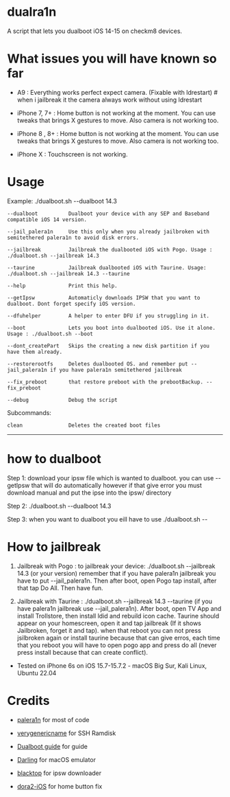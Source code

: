 # dualra1n

A script that lets you dualboot iOS 14-15 on checkm8 devices.

# What issues you will have known so far

- A9 : Everything works perfect expect camera. (Fixable with ldrestart) # when i jailbreak it the camera always work without using ldrestart

- iPhone 7, 7+ : Home button is not working at the moment. You can use tweaks that brings X gestures to move. Also camera is not working too.

- iPhone 8 , 8+ : Home button is not working at the moment. You can use tweaks that brings X gestures to move. Also camera is not working too.

- iPhone X : Touchscreen is not working.


# Usage

Example: ./dualboot.sh --dualboot 14.3 

    --dualboot          Dualboot your device with any SEP and Baseband compatible iOS 14 version.
    
    --jail_palera1n     Use this only when you already jailbroken with semitethered palera1n to avoid disk errors. 
    
    --jailbreak         Jailbreak the dualbooted iOS with Pogo. Usage :  ./dualboot.sh --jailbreak 14.3

    --taurine           Jailbreak dualbooted iOS with Taurine. Usage: ./dualboot.sh --jailbreak 14.3 --taurine 
   
    --help              Print this help.
       
    --getIpsw           Automaticly downloads IPSW that you want to dualboot. Dont forget specify iOS version.

    --dfuhelper         A helper to enter DFU if you struggling in it.
    
    --boot              Lets you boot into dualbooted iOS. Use it alone. Usage : ./dualboot.sh --boot
    
    --dont_createPart   Skips the creating a new disk partition if you have them already.
    
    --restorerootfs     Deletes dualbooted OS. and remember put --jail_palera1n if you have palera1n semitethered jailbreak 
    
    --fix_preboot       that restore preboot with the prebootBackup. --fix_preboot
    
    --debug             Debug the script

Subcommands:

    clean               Deletes the created boot files 

---

# how to dualboot

Step 1: download your ipsw file which is wanted to dualboot. you can use --getIpsw that will do automatically however if that give error you must download manual and put the ipse into the ipsw/ directory 

Step 2: ./dualboot.sh --dualboot 14.3

Step 3: when you want to dualboot you eill have to use ./dualboot.sh --




# How to jailbreak 

1) Jailbreak with Pogo : to jailbreak your device: ./dualboot.sh --jailbreak 14.3 (or your version) remember that if you have palera1n jailbreak you have to put --jail_palera1n. Then after boot, open Pogo tap install, after that tap Do All. Then have fun.

2) Jailbreak with Taurine :  ./dualboot.sh --jailbreak 14.3 --taurine (if you have palera1n jailbreak use --jail_palera1n). After boot, open TV App and install Trollstore, then install ldid and rebuild icon cache. Taurine should appear on your homescreen, open it and tap jailbreak (If it shows Jailbroken, forget it and tap). when that reboot you can not press jsilbroken again or install taurine because that can give erros, each time that you reboot you will have to open pogo app and press do all (never press install because that can create conflict).

- Tested on iPhone 6s on iOS 15.7-15.7.2 - macOS Big Sur, Kali Linux, Ubuntu 22.04


# Credits

- [palera1n](https://github.com/palera1n) for most of code

- [verygenericname](https://github.com/verygenericname) for SSH Ramdisk

- [Dualboot guide](https://dualbootfun.github.io/) for guide

- [Darling](https://github.com/darlinghq) for macOS emulator

- [blacktop](https://github.com/blacktop) for ipsw downloader

- [dora2-iOS]( https://github.com/dora2-iOS) for home button fix

